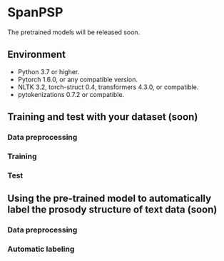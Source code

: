 # SpanPSP
The pretrained models will be released soon.

## Environment
* Python 3.7 or higher.
* Pytorch 1.6.0, or any compatible version.
* NLTK 3.2, torch-struct 0.4, transformers 4.3.0, or compatible.
* pytokenizations 0.7.2 or compatible.

## Training and test with your dataset (soon)
### Data preprocessing

### Training

### Test

## Using the pre-trained model to automatically label the prosody structure of text data (soon)
### Data preprocessing

### Automatic labeling
